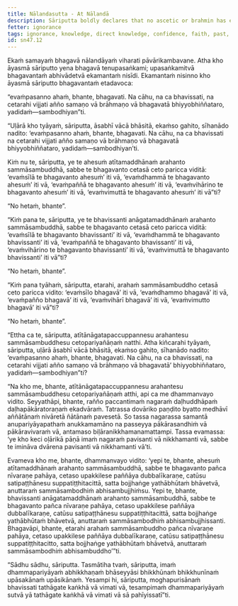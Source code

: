 ```yaml
---
title: Nālandasutta - At Nālandā
description: Sāriputta boldly declares that no ascetic or brahmin has ever been, nor will ever be, more knowledgeable in direct knowledge than the Blessed One in full awakening. He acknowledges that he cannot encompass the minds of all the Buddhas, past, future, or present. However, he understands a principle through the Dhamma - all those who become fully awakened do so by abandoning the five hindrances, establishing their minds in the four foundations of mindfulness, and developing the seven factors of awakening.
fetter: ignorance
tags: ignorance, knowledge, direct knowledge, confidence, faith, past, future, present, fully enlightened ones, virtue, teaching, wisdom, conduct, liberation, sn, sn45-56, sn47
id: sn47.12
---
```


Ekaṁ samayaṁ bhagavā nālandāyaṁ viharati pāvārikambavane. Atha kho āyasmā sāriputto yena bhagavā tenupasaṅkami; upasaṅkamitvā bhagavantaṁ abhivādetvā ekamantaṁ nisīdi. Ekamantaṁ nisinno kho āyasmā sāriputto bhagavantaṁ etadavoca:

“evaṁpasanno ahaṁ, bhante, bhagavati. Na cāhu, na ca bhavissati, na cetarahi vijjati añño samaṇo vā brāhmaṇo vā bhagavatā bhiyyobhiññataro, yadidaṁ—sambodhiyan”ti.

“Uḷārā kho tyāyaṁ, sāriputta, āsabhī vācā bhāsitā, ekaṁso gahito, sīhanādo nadito: ‘evaṁpasanno ahaṁ, bhante, bhagavati. Na cāhu, na ca bhavissati na cetarahi vijjati añño samaṇo vā brāhmaṇo vā bhagavatā bhiyyobhiññataro, yadidaṁ—sambodhiyan’ti.

Kiṁ nu te, sāriputta, ye te ahesuṁ atītamaddhānaṁ arahanto sammāsambuddhā, sabbe te bhagavanto cetasā ceto paricca viditā: ‘evaṁsīlā te bhagavanto ahesuṁ’ iti vā, ‘evaṁdhammā te bhagavanto ahesuṁ’ iti vā, ‘evaṁpaññā te bhagavanto ahesuṁ’ iti vā, ‘evaṁvihārino te bhagavanto ahesuṁ’ iti vā, ‘evaṁvimuttā te bhagavanto ahesuṁ’ iti vā”ti?

“No hetaṁ, bhante”.

“Kiṁ pana te, sāriputta, ye te bhavissanti anāgatamaddhānaṁ arahanto sammāsambuddhā, sabbe te bhagavanto cetasā ceto paricca viditā: ‘evaṁsīlā te bhagavanto bhavissanti’ iti vā, ‘evaṁdhammā te bhagavanto bhavissanti’ iti vā, ‘evaṁpaññā te bhagavanto bhavissanti’ iti vā, ‘evaṁvihārino te bhagavanto bhavissanti’ iti vā, ‘evaṁvimuttā te bhagavanto bhavissanti’ iti vā”ti?

“No hetaṁ, bhante”.

“Kiṁ pana tyāhaṁ, sāriputta, etarahi, arahaṁ sammāsambuddho cetasā ceto paricca vidito: ‘evaṁsīlo bhagavā’ iti vā, ‘evaṁdhammo bhagavā’ iti vā, ‘evaṁpañño bhagavā’ iti vā, ‘evaṁvihārī bhagavā’ iti vā, ‘evaṁvimutto bhagavā’ iti vā”ti?

“No hetaṁ, bhante”.

“Ettha ca te, sāriputta, atītānāgatapaccuppannesu arahantesu sammāsambuddhesu cetopariyañāṇaṁ natthi. Atha kiñcarahi tyāyaṁ, sāriputta, uḷārā āsabhī vācā bhāsitā, ekaṁso gahito, sīhanādo nadito: ‘evaṁpasanno ahaṁ, bhante, bhagavati. Na cāhu, na ca bhavissati, na cetarahi vijjati añño samaṇo vā brāhmaṇo vā bhagavatā’ bhiyyobhiññataro, yadidaṁ—sambodhiyan”ti?

“Na kho me, bhante, atītānāgatapaccuppannesu arahantesu sammāsambuddhesu cetopariyañāṇaṁ atthi, api ca me dhammanvayo vidito. Seyyathāpi, bhante, rañño paccantimaṁ nagaraṁ daḷhuddhāpaṁ daḷhapākāratoraṇaṁ ekadvāraṁ. Tatrassa dovāriko paṇḍito byatto medhāvī aññātānaṁ nivāretā ñātānaṁ pavesetā. So tassa nagarassa samantā anupariyāyapathaṁ anukkamamāno na passeyya pākārasandhiṁ vā pākāravivaraṁ vā, antamaso biḷāranikkhamanamattampi. Tassa evamassa: ‘ye kho keci oḷārikā pāṇā imaṁ nagaraṁ pavisanti vā nikkhamanti vā, sabbe te imināva dvārena pavisanti vā nikkhamanti vā’ti.

Evameva kho me, bhante, dhammanvayo vidito: ‘yepi te, bhante, ahesuṁ atītamaddhānaṁ arahanto sammāsambuddhā, sabbe te bhagavanto pañca nīvaraṇe pahāya, cetaso upakkilese paññāya dubbalīkaraṇe, catūsu satipaṭṭhānesu suppatiṭṭhitacittā, satta bojjhaṅge yathābhūtaṁ bhāvetvā, anuttaraṁ sammāsambodhiṁ abhisambujjhiṁsu. Yepi te, bhante, bhavissanti anāgatamaddhānaṁ arahanto sammāsambuddhā, sabbe te bhagavanto pañca nīvaraṇe pahāya, cetaso upakkilese paññāya dubbalīkaraṇe, catūsu satipaṭṭhānesu suppatiṭṭhitacittā, satta bojjhaṅge yathābhūtaṁ bhāvetvā, anuttaraṁ sammāsambodhiṁ abhisambujjhissanti. Bhagavāpi, bhante, etarahi arahaṁ sammāsambuddho pañca nīvaraṇe pahāya, cetaso upakkilese paññāya dubbalīkaraṇe, catūsu satipaṭṭhānesu suppatiṭṭhitacitto, satta bojjhaṅge yathābhūtaṁ bhāvetvā, anuttaraṁ sammāsambodhiṁ abhisambuddho’”ti.

“Sādhu sādhu, sāriputta. Tasmātiha tvaṁ, sāriputta, imaṁ dhammapariyāyaṁ abhikkhaṇaṁ bhāseyyāsi bhikkhūnaṁ bhikkhunīnaṁ upāsakānaṁ upāsikānaṁ. Yesampi hi, sāriputta, moghapurisānaṁ bhavissati tathāgate kaṅkhā vā vimati vā, tesampimaṁ dhammapariyāyaṁ sutvā yā tathāgate kaṅkhā vā vimati vā sā pahīyissatī”ti.